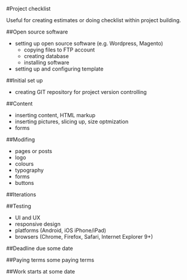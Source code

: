 #Project checklist

Useful for creating estimates or doing checklist within project building.

##Open source software

- setting up open source software (e.g. Wordpress, Magento)
  - copying files to FTP account
  - creating database
  - installing software
- setting up and configuring template

##Initial set up

- creating GIT repository for project version controlling

##Content
- inserting content, HTML markup 
- inserting pictures, slicing up, size optmization
- forms

##Modifing
- pages or posts
- logo
- colours
- typography
- forms
- buttons

##Iterations

##Testing
- UI and UX
- responsive design
- platforms (Android, iOS iPhone/iPad)
- browsers (Chrome, Firefox, Safari, Internet Explorer 9+)

##Deadline
due some date

##Paying terms 
some paying terms

##Work starts at
some date
